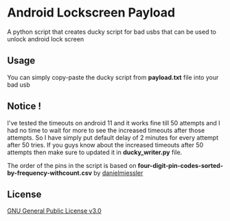 # Android Lockscreen Payload

A python script that creates ducky script for bad usbs that can be used to unlock android lock screen

## Usage

You can simply copy-paste the ducky script from **payload.txt** file into your bad usb

## Notice !

I've tested the timeouts on android 11 and it works fine till 50 attempts and I had no time to wait for more to see the increased timeouts after those attempts. So I have simply put default delay of 2 minutes for every attempt after 50 tries. If you guys know about the increased timeouts after 50 attempts then make sure to updated it in **ducky_writer.py** file. 

The order of the pins in the script is based on **four-digit-pin-codes-sorted-by-frequency-withcount.csv** by [danielmiessler](https://github.com/danielmiessler/SecLists/blob/master/Passwords/Common-Credentials/four-digit-pin-codes-sorted-by-frequency-withcount.csv)

## License
[GNU General Public License v3.0](https://github.com/amanbytes/Android-Lockscreen-Payload/blob/main/LICENSE)
